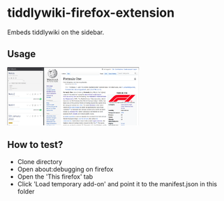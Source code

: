 # tiddlywiki-firefox-extension
Embeds tiddlywiki on the sidebar.


## Usage
<img src="screenshot.png" width="60%">

## How to test?
* Clone directory 
* Open about:debugging on firefox
* Open the 'This firefox' tab 
* Click 'Load temporary add-on' and point it to the manifest.json in this folder
